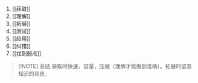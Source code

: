 1. [[获取]]
2. [[理解]]
3. [[拓展]]
4. [[测试]]
5. [[应用]]
6. [[纠错]]
7. [[找到弱点]]


> [!NOTE] 总结
> 获取时快速，容量，压缩（理解才能做到准确）。拓展时留意知识的背景，
